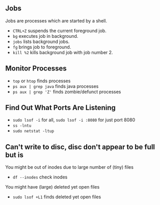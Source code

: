 ## Jobs

Jobs are processes which are started by a shell.

* `CTRL+Z` suspends the current foreground job.
* `bg` executes job in background.
* `jobs` lists background jobs.
* `fg` brings job to foreground.
* `kill %2` kills background job with job number 2.

## Monitor Processes

* `top` or `htop` finds processes
* `ps aux | grep java` finds java processes
* `ps aux | grep 'Z'` finds zombie/defunct processes

## Find Out What Ports Are Listening

* `sudo lsof -i` for all, `sudo lsof -i :8080` for just port 8080
* `ss -lntu`
* `sudo netstat -ltup`

## Can't write to disc, disc don't appear to be full but is 

You might be out of inodes due to large number of (tiny) files
* `df --inodes` check inodes

You might have (large) deleted yet open files
* `sudo lsof +L1` finds deleted yet open files




